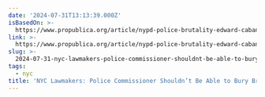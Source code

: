 ```yaml
---
date: '2024-07-31T13:13:39.000Z'
isBasedOn: >-
  https://www.propublica.org/article/nypd-police-brutality-edward-caban-city-council-nyc-lawsuit
link: >-
  https://www.propublica.org/article/nypd-police-brutality-edward-caban-city-council-nyc-lawsuit
slug: >-
  2024-07-31-nyc-lawmakers-police-commissioner-shouldnt-be-able-to-bury-brutality-case
tags:
  - nyc
title: 'NYC Lawmakers: Police Commissioner Shouldn’t Be Able to Bury Brutality Case'
---
```

 
